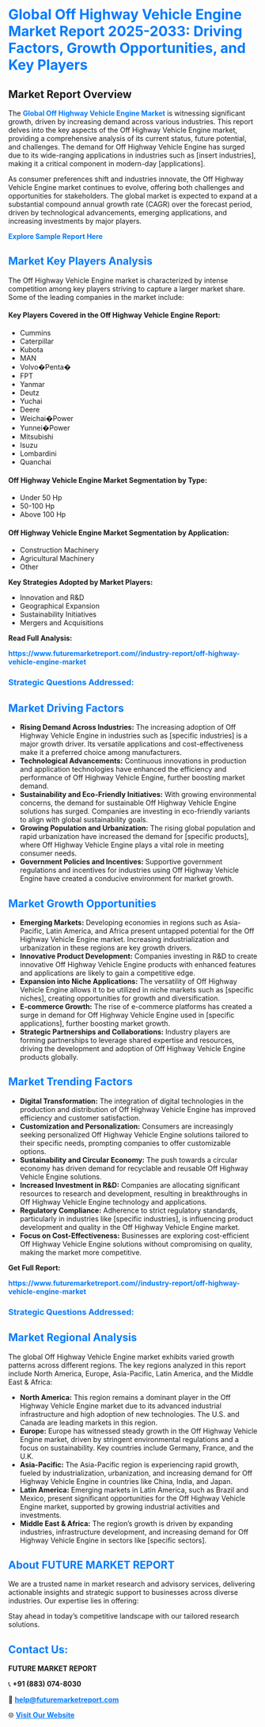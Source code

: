 <h1 style="color: #007BFF;">Global Off Highway Vehicle Engine Market Report 2025-2033: Driving Factors, Growth Opportunities, and Key Players</h1>

<section id="overview">
<h2>Market Report Overview</h2>
<p>The <a href="https://www.futuremarketreport.com//industry-report/off-highway-vehicle-engine-market" style="color: #007BFF; text-decoration: none;"><strong>Global Off Highway Vehicle Engine Market</strong></a> is witnessing significant growth, driven by increasing demand across various industries. This report delves into the key aspects of the Off Highway Vehicle Engine market, providing a comprehensive analysis of its current status, future potential, and challenges. The demand for Off Highway Vehicle Engine has surged due to its wide-ranging applications in industries such as [insert industries], making it a critical component in modern-day [applications].</p>
<p>As consumer preferences shift and industries innovate, the Off Highway Vehicle Engine market continues to evolve, offering both challenges and opportunities for stakeholders. The global market is expected to expand at a substantial compound annual growth rate (CAGR) over the forecast period, driven by technological advancements, emerging applications, and increasing investments by major players.</p>
</section>

<section id="overview">
<p><a href="https://www.futuremarketreport.com//request-sample/reportId=90739" style="color: #007BFF; text-decoration: none;"><strong>Explore Sample Report Here</strong></a></p>
</section>

<section id="key-players">
<h2 style="color: #007BFF;">Market Key Players Analysis</h2>
<p>The Off Highway Vehicle Engine market is characterized by intense competition among key players striving to capture a larger market share. Some of the leading companies in the market include:</p>
<h4>Key Players Covered in the Off Highway Vehicle Engine Report:</h4>
<ul><li>Cummins</li><li>Caterpillar</li><li>Kubota</li><li>MAN</li><li>Volvo�Penta�</li><li>FPT</li><li>Yanmar</li><li>Deutz</li><li>Yuchai</li><li>Deere</li><li>Weichai�Power</li><li>Yunnei�Power</li><li>Mitsubishi</li><li>Isuzu</li><li>Lombardini</li><li>Quanchai</li></ul>
<h4>Off Highway Vehicle Engine Market Segmentation by Type:</h4>
<ul><li>Under 50 Hp</li><li>50-100 Hp</li><li>Above 100 Hp</li></ul>

<h4>Off Highway Vehicle Engine Market Segmentation by Application:</h4>
<ul><li>Construction Machinery</li><li>Agricultural Machinery</li><li>Other</li></ul>
<p><strong>Key Strategies Adopted by Market Players:</strong></p>
<ul>
<li>Innovation and R&D</li>
<li>Geographical Expansion</li>
<li>Sustainability Initiatives</li>
<li>Mergers and Acquisitions</li>
</ul>
</section>

<section>
<p><strong>Read Full Analysis: </strong></p><a href="https://www.futuremarketreport.com//industry-report/off-highway-vehicle-engine-market" style="color: #007BFF; text-decoration: none;"><strong>https://www.futuremarketreport.com//industry-report/off-highway-vehicle-engine-market</strong></a>
<h3 style="color: #007BFF;">Strategic Questions Addressed:</h3>
</section>

<section id="driving-factors">
<h2 style="color: #007BFF;">Market Driving Factors</h2>
<ul>
<li><strong>Rising Demand Across Industries:</strong> The increasing adoption of Off Highway Vehicle Engine in industries such as [specific industries] is a major growth driver. Its versatile applications and cost-effectiveness make it a preferred choice among manufacturers.</li>
<li><strong>Technological Advancements:</strong> Continuous innovations in production and application technologies have enhanced the efficiency and performance of Off Highway Vehicle Engine, further boosting market demand.</li>
<li><strong>Sustainability and Eco-Friendly Initiatives:</strong> With growing environmental concerns, the demand for sustainable Off Highway Vehicle Engine solutions has surged. Companies are investing in eco-friendly variants to align with global sustainability goals.</li>
<li><strong>Growing Population and Urbanization:</strong> The rising global population and rapid urbanization have increased the demand for [specific products], where Off Highway Vehicle Engine plays a vital role in meeting consumer needs.</li>
<li><strong>Government Policies and Incentives:</strong> Supportive government regulations and incentives for industries using Off Highway Vehicle Engine have created a conducive environment for market growth.</li>
</ul>
</section>

<section id="growth-opportunities">
<h2 style="color: #007BFF;">Market Growth Opportunities</h2>
<ul>
<li><strong>Emerging Markets:</strong> Developing economies in regions such as Asia-Pacific, Latin America, and Africa present untapped potential for the Off Highway Vehicle Engine market. Increasing industrialization and urbanization in these regions are key growth drivers.</li>
<li><strong>Innovative Product Development:</strong> Companies investing in R&D to create innovative Off Highway Vehicle Engine products with enhanced features and applications are likely to gain a competitive edge.</li>
<li><strong>Expansion into Niche Applications:</strong> The versatility of Off Highway Vehicle Engine allows it to be utilized in niche markets such as [specific niches], creating opportunities for growth and diversification.</li>
<li><strong>E-commerce Growth:</strong> The rise of e-commerce platforms has created a surge in demand for Off Highway Vehicle Engine used in [specific applications], further boosting market growth.</li>
<li><strong>Strategic Partnerships and Collaborations:</strong> Industry players are forming partnerships to leverage shared expertise and resources, driving the development and adoption of Off Highway Vehicle Engine products globally.</li>
</ul>
</section>

<section id="trending-factors">
<h2 style="color: #007BFF;">Market Trending Factors</h2>
<ul>
<li><strong>Digital Transformation:</strong> The integration of digital technologies in the production and distribution of Off Highway Vehicle Engine has improved efficiency and customer satisfaction.</li>
<li><strong>Customization and Personalization:</strong> Consumers are increasingly seeking personalized Off Highway Vehicle Engine solutions tailored to their specific needs, prompting companies to offer customizable options.</li>
<li><strong>Sustainability and Circular Economy:</strong> The push towards a circular economy has driven demand for recyclable and reusable Off Highway Vehicle Engine solutions.</li>
<li><strong>Increased Investment in R&D:</strong> Companies are allocating significant resources to research and development, resulting in breakthroughs in Off Highway Vehicle Engine technology and applications.</li>
<li><strong>Regulatory Compliance:</strong> Adherence to strict regulatory standards, particularly in industries like [specific industries], is influencing product development and quality in the Off Highway Vehicle Engine market.</li>
<li><strong>Focus on Cost-Effectiveness:</strong> Businesses are exploring cost-efficient Off Highway Vehicle Engine solutions without compromising on quality, making the market more competitive.</li>
</ul>
</section>

<section>
<p><strong>Get Full Report: </strong></p><a href="https://www.futuremarketreport.com//industry-report/off-highway-vehicle-engine-market" style="color: #007BFF; text-decoration: none;"><strong>https://www.futuremarketreport.com//industry-report/off-highway-vehicle-engine-market</strong></a>
<h3 style="color: #007BFF;">Strategic Questions Addressed:</h3>
</section>


<section id="regional-analysis">
<h2 style="color: #007BFF;">Market Regional Analysis</h2>
<p>The global Off Highway Vehicle Engine market exhibits varied growth patterns across different regions. The key regions analyzed in this report include North America, Europe, Asia-Pacific, Latin America, and the Middle East & Africa:</p>
<ul>
<li><strong>North America:</strong> This region remains a dominant player in the Off Highway Vehicle Engine market due to its advanced industrial infrastructure and high adoption of new technologies. The U.S. and Canada are leading markets in this region.</li>
<li><strong>Europe:</strong> Europe has witnessed steady growth in the Off Highway Vehicle Engine market, driven by stringent environmental regulations and a focus on sustainability. Key countries include Germany, France, and the U.K.</li>
<li><strong>Asia-Pacific:</strong> The Asia-Pacific region is experiencing rapid growth, fueled by industrialization, urbanization, and increasing demand for Off Highway Vehicle Engine in countries like China, India, and Japan.</li>
<li><strong>Latin America:</strong> Emerging markets in Latin America, such as Brazil and Mexico, present significant opportunities for the Off Highway Vehicle Engine market, supported by growing industrial activities and investments.</li>
<li><strong>Middle East & Africa:</strong> The region’s growth is driven by expanding industries, infrastructure development, and increasing demand for Off Highway Vehicle Engine in sectors like [specific sectors].</li>
</ul>
</section>

<footer>
<h2 style="color: #007BFF;">About FUTURE MARKET REPORT</h2>
<p>We are a trusted name in market research and advisory services, delivering actionable insights and strategic support to businesses across diverse industries. Our expertise lies in offering:</p>

<p>Stay ahead in today’s competitive landscape with our tailored research solutions.</p>

<h2 style="color: #007BFF;">Contact Us:</h2>
<p><strong>FUTURE MARKET REPORT</strong></p>
<p>📞 <strong>+91 (883) 074-8030</strong></p>
<p>📧 <strong><a href="mailto:help@futuremarketreport.com" style="color: #007BFF;">help@futuremarketreport.com</a></strong></p>
<p>🌐 <strong><a href="https://www.futuremarketreport.com/" style="color: #007BFF;">Visit Our Website</a></strong></p>
</footer>